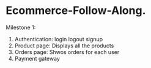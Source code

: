 # Ecommerce-Follow-Along.
Milestone 1:
1. Authentication: login logout signup
2. Product page: Displays all the products
3. Orders page: Shwos orders for each user
4. Payment gateway

